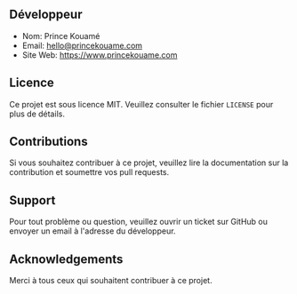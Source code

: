 

## Développeur

- Nom: Prince Kouamé
- Email: hello@princekouame.com
- Site Web: https://www.princekouame.com

## Licence

Ce projet est sous licence MIT. Veuillez consulter le fichier `LICENSE` pour plus de détails.

## Contributions

Si vous souhaitez contribuer à ce projet, veuillez lire la documentation sur la contribution et soumettre vos pull requests.

## Support

Pour tout problème ou question, veuillez ouvrir un ticket sur GitHub ou envoyer un email à l'adresse du développeur.

## Acknowledgements

Merci à tous ceux qui souhaitent contribuer à ce projet.




